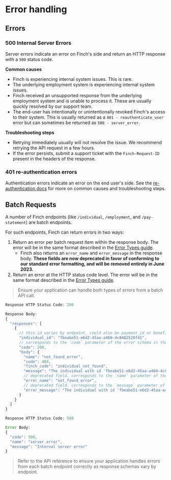 # Error handling

## Errors

### 500 Internal Server Errors

Server errors indicate an error on Finch's side and return an HTTP response with a `500` status code.

**Common causes**

- Finch is experiencing internal system issues. This is rare.
- The underlying employment system is experiencing internal system issues.
- Finch received an unsupported response from the underlying employment system and is unable to process it. These are usually quickly resolved by our support team.
- The end-user has intentionally or unintentionally revoked Finch's access to their system. This is usually returned as a `401 - reauthenticate_user` error but can sometimes be returned as `500 - server_error`.

**Troubleshooting steps**

- Retrying immediately usually will not resolve the issue. We recommend retrying the API request in a few hours.
- If the error persists, submit a support ticket with the `Finch-Request-ID` present in the headers of the response.

### 401 re-authentication errors

Authentication errors indicate an error on the end user's side. See the [re-authentication docs](../Re-authentication.md) for more on common causes and troubleshooting steps. 

## Batch Requests

A number of Finch endpoints (like `/individual`, `/employment`, and `/pay-statement`) are batch endpoints.

For such endpoints, Finch can return errors in two ways:
1. Return an error per batch request item within the response body. The error will be in the same format described in the [Error Types guide](./Error-Types.md).
    * Finch also returns an `error_name` and `error_message` in the response body. **These fields are now deprecated in favor of conforming to our standard error formatting, and will be removed entirely in June 2023.**
2. Return an error at the HTTP status code level. The error will be in the same format described in the [Error Types guide](./Error-Types.md).

<!-- theme: info -->
> Ensure your application can handle both types of errors from a batch API call.


<!--
type: tab
title: Response level
-->
```jsx
Response HTTP Status Code: 200

Response Body:
{
  "responses": [
    {
      // this id varies by endpoint, could also be payment_id or benefit_id
      "individual_id": "fbeabe51-e6d2-45aa-a460-4c8482528f41",
      // corresponds to the `code` parameter of the error schema in the Error Types guide
      "code": 200,
      "body": {
        "name": "not_found_error",
        "code": 404,
        "finch_code": "individual_not_found",
        "message": "The individual with id 'fbeabe51-e6d2-45aa-a460-4c8482528f41' could not be found",
        // deprecated field. corresponds to the `name` parameter of the error schema in the Error Types guide
        "error_name": "not_found_error",
        // deprecated field. corresponds to the `message` parameter of the error schema in the Error Types guide
        "error_message": "The individual with id 'fbeabe51-e6d2-45aa-a460-4c8482528f41' could not be found"
      }
    }
  ]
}
```

<!--
type: tab
title: Status code level
-->
```jsx
Response HTTP Status Code: 500

Error Body:
{
  "code": 500,
  "name": "server_error",
  "message": "Internal server error"
}
```
<!-- type: tab-end -->

<!-- theme: warning -->
> Refer to the API reference to ensure your application handles errors from each batch endpoint correctly as response schemas vary by endpoint.



